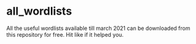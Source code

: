 # all_wordlists
All the useful wordlists available till march 2021 can be downloaded from this repository for free. Hit like if it helped you.
